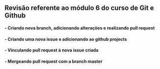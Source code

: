 ## Revisão referente ao módulo 6 do curso de Git e Github

#### - Criando nova branch, adicionando alterações e realizando pull request
#### - Criando uma nova issue e adicionando ao github projects
#### - Vinculando pull request à nova issue criada
#### - Mergeando pull request com a branch master
